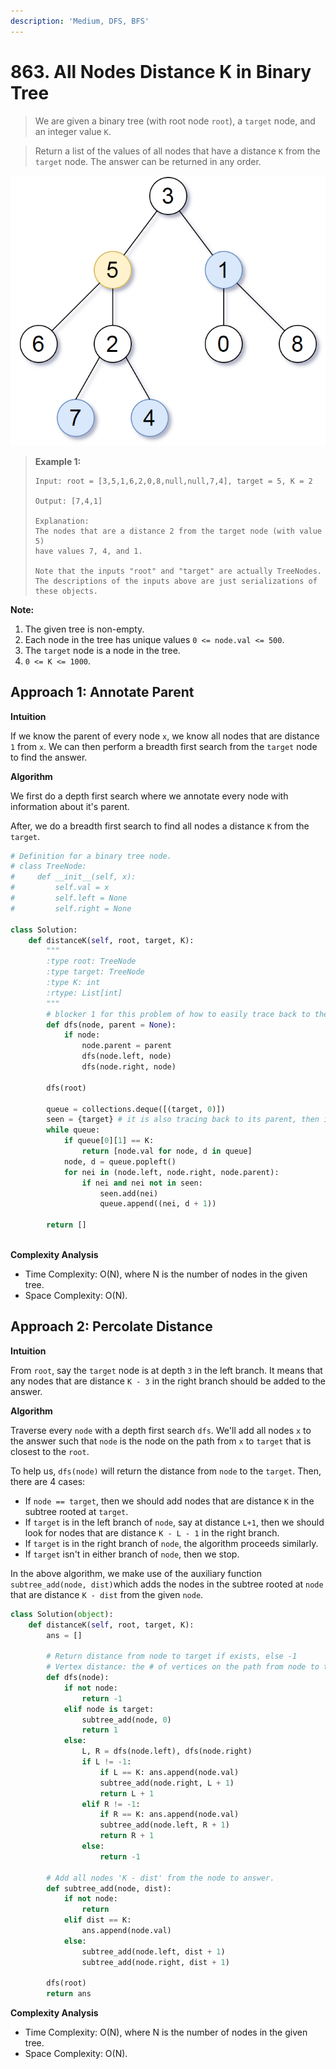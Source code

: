 ```yaml
---
description: 'Medium, DFS, BFS'
---
```


# 863. All Nodes Distance K in Binary Tree

> We are given a binary tree \(with root node `root`\), a `target` node, and an integer value `K`.

> Return a list of the values of all nodes that have a distance `K` from the `target` node.  The answer can be returned in any order.

![](../.gitbook/assets/sketch0.png)

> **Example 1:**
>
> ```text
> Input: root = [3,5,1,6,2,0,8,null,null,7,4], target = 5, K = 2
>
> Output: [7,4,1]
>
> Explanation: 
> The nodes that are a distance 2 from the target node (with value 5)
> have values 7, 4, and 1.
>
> Note that the inputs "root" and "target" are actually TreeNodes.
> The descriptions of the inputs above are just serializations of these objects.
> ```

**Note:**

1. The given tree is non-empty.
2. Each node in the tree has unique values `0 <= node.val <= 500`.
3. The `target` node is a node in the tree.
4. `0 <= K <= 1000`.

## **Approach 1: Annotate Parent**

**Intuition**

If we know the parent of every node `x`, we know all nodes that are distance `1` from `x`. We can then perform a breadth first search from the `target` node to find the answer.

**Algorithm**

We first do a depth first search where we annotate every node with information about it's parent.

After, we do a breadth first search to find all nodes a distance `K` from the `target`.

```python
# Definition for a binary tree node.
# class TreeNode:
#     def __init__(self, x):
#         self.val = x
#         self.left = None
#         self.right = None

class Solution:
    def distanceK(self, root, target, K):
        """
        :type root: TreeNode
        :type target: TreeNode
        :type K: int
        :rtype: List[int]
        """
        # blocker 1 for this problem of how to easily trace back to the parent of the target
        def dfs(node, parent = None):
            if node:
                node.parent = parent
                dfs(node.left, node)
                dfs(node.right, node)
        
        dfs(root)
        
        queue = collections.deque([(target, 0)])
        seen = {target} # it is also tracing back to its parent, then if does not have this set, it will traverse it child again
        while queue:
            if queue[0][1] == K:
                return [node.val for node, d in queue]
            node, d = queue.popleft()
            for nei in (node.left, node.right, node.parent):
                if nei and nei not in seen:
                    seen.add(nei)
                    queue.append((nei, d + 1))
        
        return []
                
```

**Complexity Analysis**

* Time Complexity: O\(N\), where N is the number of nodes in the given tree.
* Space Complexity: O\(N\). 

## **Approach 2: Percolate Distance**

**Intuition**

From `root`, say the `target` node is at depth `3` in the left branch. It means that any nodes that are distance `K - 3` in the right branch should be added to the answer.

**Algorithm**

Traverse every `node` with a depth first search `dfs`. We'll add all nodes `x` to the answer such that `node` is the node on the path from `x` to `target` that is closest to the `root`.

To help us, `dfs(node)` will return the distance from `node` to the `target`. Then, there are 4 cases:

* If `node == target`, then we should add nodes that are distance `K` in the subtree rooted at `target`.
* If `target` is in the left branch of `node`, say at distance `L+1`, then we should look for nodes that are distance `K - L - 1` in the right branch.
* If `target` is in the right branch of `node`, the algorithm proceeds similarly.
* If `target` isn't in either branch of `node`, then we stop.

In the above algorithm, we make use of the auxiliary function `subtree_add(node, dist)`which adds the nodes in the subtree rooted at `node` that are distance `K - dist` from the given `node`.

```python
class Solution(object):
    def distanceK(self, root, target, K):
        ans = []

        # Return distance from node to target if exists, else -1
        # Vertex distance: the # of vertices on the path from node to target
        def dfs(node):
            if not node:
                return -1
            elif node is target:
                subtree_add(node, 0)
                return 1
            else:
                L, R = dfs(node.left), dfs(node.right)
                if L != -1:
                    if L == K: ans.append(node.val)
                    subtree_add(node.right, L + 1)
                    return L + 1
                elif R != -1:
                    if R == K: ans.append(node.val)
                    subtree_add(node.left, R + 1)
                    return R + 1
                else:
                    return -1

        # Add all nodes 'K - dist' from the node to answer.
        def subtree_add(node, dist):
            if not node:
                return
            elif dist == K:
                ans.append(node.val)
            else:
                subtree_add(node.left, dist + 1)
                subtree_add(node.right, dist + 1)

        dfs(root)
        return ans
```

**Complexity Analysis**

* Time Complexity: O\(N\), where N is the number of nodes in the given tree.
* Space Complexity: O\(N\). 

